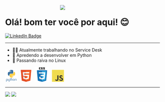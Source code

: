 <img src = "banner.gif" width = "325px" align = "right">

# Olá! bom ter você por aqui! 😊

  <div id="badges">
  <a href = "https://github.com/risoflorais">
    <img src="https://img.shields.io/badge/LinkedIn-blue?style=for-the-badge&logo=linkedin&logoColor=white" alt="LinkedIn Badge"/>
  </a>
</div>

---


- 👨‍💻 Atualmente trabalhando no Service Desk
- 🐍 Apredendo a desenvolver em Python
- 🐧 Passando raiva no Linux 


<div align="left">
  <img src="https://github.com/devicons/devicon/blob/master/icons/python/python-original-wordmark.svg" title="Python" alt="Python" width="40" height="40"/>&nbsp;
  <img src="https://github.com/devicons/devicon/blob/master/icons/html5/html5-original.svg" title="HTML5" alt="HTML" width="40" height="40"/>&nbsp;
  <img src="https://github.com/devicons/devicon/blob/master/icons/css3/css3-original-wordmark.svg" title="HTML5" alt="css3" width="48" height="48"/>&nbsp;
  <img src="https://github.com/devicons/devicon/blob/master/icons/javascript/javascript-original.svg" title="JavaScript" alt="JavaScript" width="40" height="40"/>&nbsp;
</div>

---

<div align = "left">
  <img height = "180em" src="https://github-readme-stats.vercel.app/api/top-langs/?username=LucasFBrasil&show_icons=true&theme=dracula&count_private=true"/>
  <img height = "180em" src="https://github-readme-stats.vercel.app/api?username=LucasFBrasil&show_icons=true&show_icons=true&theme=dracula&count_private=true" />
</div>
